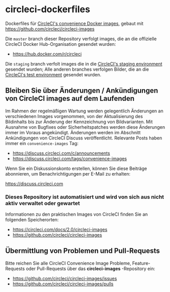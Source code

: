 # circleci-dockerfiles
Dockerfiles für [CircleCI's convenience Docker images](https://hub.docker.com/r/circleci), gebaut mit https://github.com/circleci/circleci-images

Die `master` branch dieser Repository verfolgt images, die an die offizielle CircleCI Docker Hub-Organisation gesendet wurden:

- https://hub.docker.com/r/circleci

Die `staging` branch verfolt images die in die [CircleCI's staging environment](https://hub.docker.com/r/ccistaging) gesendet wurden; Alle anderen branches verfolgen Bilder, die an die [CircleCI's test environment](https://hub.docker.com/r/ccitest) gesendet wurden.

## Bleiben Sie über Änderungen / Ankündigungen von CircleCI images auf dem Laufenden
Im Rahmen der regelmäßigen Wartung werden gelegentlich Änderungen an verschiedenen Images vorgenommen, von der Aktualisierung des Bildinhalts bis zur Änderung der Kennzeichnung von Bildvarianten. Mit Ausnahme von Bugfixes oder Sicherheitspatches werden diese Änderungen immer im Voraus angekündigt. Änderungen werden im Abschnitt Ankündigungen von CircleCI Discuss veröffentlicht. Relevante Posts haben immer ein `convenience-images` Tag:

- https://discuss.circleci.com/c/announcements
- https://discuss.circleci.com/tags/convenience-images

Wenn Sie ein Diskussionskonto erstellen, können Sie diese Beiträge abonnieren, um Benachrichtigungen per E-Mail zu erhalten:

https://discuss.circleci.com

### Dieses Repository ist automatisiert und wird von sich aus nicht aktiv verwaltet oder gewartet
Informationen zu den praktischen Images von CircleCI finden Sie an folgenden Speicherorten:

- https://circleci.com/docs/2.0/circleci-images
- https://github.com/circleci/circleci-images

## Übermittlung von Problemen und Pull-Requests
Bitte reichen Sie alle CircleCI Convenience Image Probleme, Feature-Requests oder Pull-Requests über das **circleci-images** -Repository ein:

- https://github.com/circleci/circleci-images/issues
- https://github.com/circleci/circleci-images/pulls

